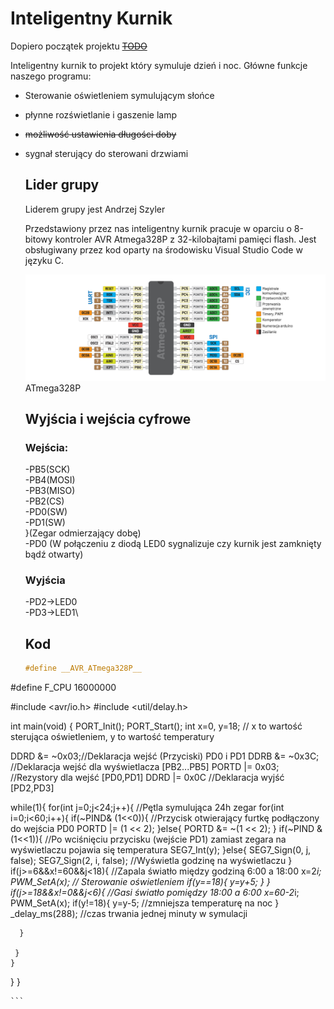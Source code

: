 # Inteligentny Kurnik

Dopiero początek projektu ~~[TODO](./todo.md)~~

Inteligentny kurnik to projekt który symuluje dzień i noc. Główne funkcje naszego programu:
- Sterowanie oświetleniem symulującym słońce
- płynne rozświetlanie i gaszenie lamp
- ~~możliwość ustawienia długości doby~~
- sygnał sterujący do sterowani drzwiami
  
  ## Lider grupy
    Liderem grupy jest Andrzej Szyler 
  
   Przedstawiony przez nas inteligentny kurnik pracuje w oparciu o 8-bitowy kontroler AVR Atmega328P z 32-kilobajtami pamięci flash.
  Jest obsługiwany przez kod oparty na środowisku Visual Studio Code w języku C.
  
    ![in](./ATM328p.png)
    ATmega328P

  
    ## Wyjścia i wejścia cyfrowe

    ### Wejścia:
    
    -PB5(SCK)\
    -PB4(MOSI)\
    -PB3(MISO)\
    -PB2(CS)\
    -PD0(SW)\
    -PD1(SW)\
    }(Zegar odmierzający dobę)\
    -PD0 (W połączeniu z diodą LED0 sygnalizuje czy kurnik jest zamknięty bądź otwarty)

    ### Wyjścia
    -PD2->LED0\
    -PD3->LED1\



    ## Kod
  
    ```c
    #define __AVR_ATmega328P__
#define F_CPU 16000000

#include <avr/io.h>
#include <util/delay.h>

int main(void)
{
 PORT_Init();
 PORT_Start();
 int x=0, y=18; // x to wartość sterująca oświetleniem, y to wartość temperatury
 
  DDRD &= ~0x03;//Deklaracja wejść (Przyciski) PD0 i PD1
  DDRB &= ~0x3C; //Deklaracja wejść dla wyświetlacza [PB2...PB5]
  PORTD |= 0x03; //Rezystory dla wejść [PD0,PD1]
  DDRD |= 0x0C //Deklaracja wyjść [PD2,PD3]

  while(1){
  for(int j=0;j<24;j++){ //Pętla symulująca 24h zegar
  for(int i=0;i<60;i++){
    if(~PIND& (1<<0)){ //Przycisk otwierający furtkę podłączony do wejścia PD0
PORTD |= (1 << 2); 
}else{
  PORTD &= ~(1 << 2);
}
 if(~PIND & (1<<1)){   //Po wciśnięciu przycisku (wejście PD1) zamiast zegara na wyświetlaczu pojawia się temperatura
 SEG7_Int(y);
 }else{
SEG7_Sign(0, j, false);
SEG7_Sign(2, i, false); //Wyświetla godzinę na wyświetlaczu
 }
if(j>=6&&x!=60&&j<18){ //Zapala światło między godziną 6:00 a 18:00
x=2*i;
PWM_SetA(x); // Sterowanie oświetleniem
if(y==18){
y=y+5;
}
}
if(j>=18&&x!=0&&j<6){ //Gasi światło pomiędzy 18:00 a 6:00
x=60-2*i;
PWM_SetA(x);
if(y!=18){
y=y-5; //zmniejsza temperaturę na noc
}
_delay_ms(288); //czas trwania jednej minuty w symulacji


  
      }

     }
    }
  }
}


    ```

